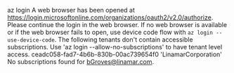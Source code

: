 az login
A web browser has been opened at <https://login.microsoftonline.com/organizations/oauth2/v2.0/authorize>. Please continue the login in the web browser. If no web browser is available or if the web browser fails to open, use device code flow with `az login --use-device-code`.
The following tenants don't contain accessible subscriptions. Use 'az login --allow-no-subscriptions' to have tenant level access.
ceadc058-fad7-4b6b-830b-00ac739654f0 'LinamarCorporation'
No subscriptions found for <bGroves@linamar.com>.
